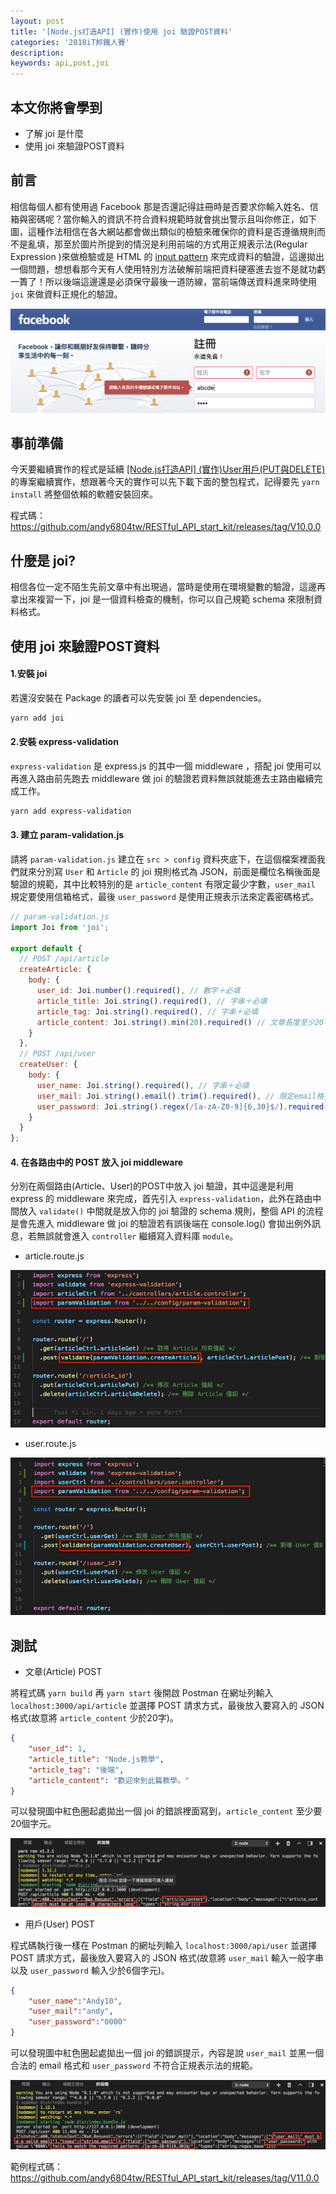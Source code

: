 ```yaml
---
layout: post
title: '[Node.js打造API] (實作)使用 joi 驗證POST資料'
categories: '2018iT邦鐵人賽'
description: 
keywords: api,post,joi
---
```


## 本文你將會學到
- 了解 joi 是什麼
- 使用 joi 來驗證POST資料

## 前言
相信每個人都有使用過 Facebook 那是否還記得註冊時是否要求你輸入姓名、信箱與密碼呢？當你輸入的資訊不符合資料規範時就會挑出警示且叫你修正，如下圖，這種作法相信在各大網站都會做出類似的檢驗來確保你的資料是否遵循規則而不是亂填，那至於圖片所提到的情況是利用前端的方式用正規表示法(Regular Expression )來做檢驗或是 HTML 的 [input pattern](https://www.w3schools.com/tags/att_input_pattern.asp) 來完成資料的驗證，這邊拋出一個問題，想想看那今天有人使用特別方法破解前端把資料硬塞進去豈不是就功虧一簣了！所以後端這邊還是必須保守最後一道防線，當前端傳送資料進來時使用 `joi` 來做資料正規化的驗證。

<img src="/images/posts/it2018/img1070107-1.png">

## 事前準備
今天要繼續實作的程式是延續 [[Node.js打造API] (實作)User用戶(PUT與DELETE)](https://andy6804tw.github.io/2018/01/03/user-api-tutorial(2)/) 的專案繼續實作，想跟著今天的實作可以先下載下面的整包程式，記得要先 `yarn install` 將整個依賴的軟體安裝回來。

程式碼：https://github.com/andy6804tw/RESTful_API_start_kit/releases/tag/V10.0.0

## 什麼是 joi?
相信各位一定不陌生先前文章中有出現過，當時是使用在環境變數的驗證，這邊再拿出來複習一下，joi 是一個資料檢查的機制，你可以自己規範 schema 來限制資料格式。

## 使用 joi 來驗證POST資料

#### 1.安裝 joi

若還沒安裝在 Package 的讀者可以先安裝 joi 至 dependencies。

```bash
yarn add joi
```

#### 2.安裝 express-validation

`express-validation` 是 express.js 的其中一個 middleware ，搭配 joi 使用可以再進入路由前先跑去 middleware 做 joi 的驗證若資料無誤就能進去主路由繼續完成工作。

```bash
yarn add express-validation
```

#### 3. 建立 param-validation.js

請將 `param-validation.js` 建立在 `src > config` 資料夾底下，在這個檔案裡面我們就來分別寫 `User` 和 `Article` 的 joi 規則格式為 JSON，前面是欄位名稱後面是驗證的規範，其中比較特別的是 `article_content` 有限定最少字數，`user_mail` 規定要使用信箱格式，最後 `user_password` 是使用正規表示法來定義密碼格式。

```js
// param-validation.js
import Joi from 'joi';

export default {
  // POST /api/article
  createArticle: {
    body: {
      user_id: Joi.number().required(), // 數字＋必填
      article_title: Joi.string().required(), // 字串＋必填
      article_tag: Joi.string().required(), // 字串＋必填
      article_content: Joi.string().min(20).required() // 文章長度至少20字
    }
  },
  // POST /api/user
  createUser: {
    body: {
      user_name: Joi.string().required(), // 字串＋必填
      user_mail: Joi.string().email().trim().required(), // 限定email格式並移除多餘空白
      user_password: Joi.string().regex(/[a-zA-Z0-9]{6,30}$/).required() // 最小長度6最大30，只允許英文大小寫和數字
    }
  }
};
```

#### 4. 在各路由中的 POST 放入 joi middleware
分別在兩個路由(Article、User)的POST中放入 joi 驗證，其中這邊是利用 express 的 middleware 來完成，首先引入 `express-validation`，此外在路由中間放入 `validate()` 中間就是放入你的 joi 驗證的 schema 規則，整個 API 的流程是會先進入 middleware 做 joi 的驗證若有誤後端在 console.log() 會拋出例外訊息，若無誤就會進入 `controller` 繼續寫入資料庫 `module`。

- article.route.js

<img src="/images/posts/it2018/img1070107-2.png">

- user.route.js

<img src="/images/posts/it2018/img1070107-3.png">

## 測試

- 文章(Article) POST

將程式碼 `yarn build` 再 `yarn start` 後開啟 Postman 在網址列輸入 `localhost:3000/api/article` 並選擇 POST 請求方式，最後放入要寫入的 JSON 格式(故意將 `article_content` 少於20字)。

```json
{
    "user_id": 1,
    "article_title": "Node.js教學",
    "article_tag": "後端",
    "article_content": "歡迎來到此篇教學。"
}
```

可以發現圖中紅色圈起處拋出一個 joi 的錯誤裡面寫到，`article_content` 至少要20個字元。

<img src="/images/posts/it2018/img1070107-4.png">

- 用戶(User) POST

程式碼執行後一樣在 Postman 的網址列輸入 `localhost:3000/api/user` 並選擇 POST 請求方式，最後放入要寫入的 JSON 格式(故意將 `user_mail` 輸入一般字串以及 `user_password` 輸入少於6個字元)。

```json
{
	"user_name":"Andy10",
	"user_mail":"andy",
	"user_password":"0000"
}
```

可以發現圖中紅色圈起處拋出一個 joi 的錯誤提示，內容是說 `user_mail` 並黑一個合法的 email 格式和 `user_password` 不符合正規表示法的規範。

<img src="/images/posts/it2018/img1070107-5.png">


範例程式碼：https://github.com/andy6804tw/RESTful_API_start_kit/releases/tag/V11.0.0
